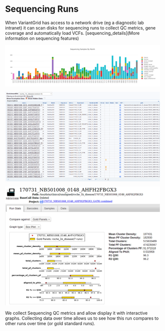 # Sequencing Runs

When VariantGrid has access to a network drive (eg a diagnostic lab intranet) it can scan disks for sequencing runs to collect QC metrics, gene coverage and automatically load VCFs. [sequencing_details](More information on sequencing features)

![Sequencing Samples](images/sequencing_samples.png)

![Automatically loaded sequencing runs + VCFs](images/sequencing_runs.png)

![A Sequencing Run](images/sequencing_run_qc.png)

We collect Sequencing QC metrics and allow display it with interactive graphs. Collecting data over time allows us to see how this run compares to other runs over time (or gold standard runs).
 



